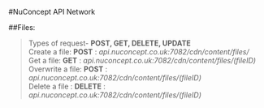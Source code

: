 #NuConcept API Network

##Files:<br />
>Types of request- **POST, GET, DELETE, UPDATE**<br />
>Create a file: **POST** : *api.nuconcept.co.uk:7082/cdn/content/files/*<br />
>Get a file: **GET** : *api.nuconcept.co.uk:7082/cdn/content/files/(fileID)*<br />
>Overwrite a file: **POST** : *api.nuconcept.co.uk:7082/cdn/content/files/(fileID)*<br />
>Delete a file : **DELETE** : *api.nuconcept.co.uk:7082/cdn/content/files/(fileID)*<br />
